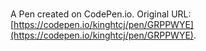 # 

A Pen created on CodePen.io. Original URL: [https://codepen.io/kinghtcj/pen/GRPPWYE](https://codepen.io/kinghtcj/pen/GRPPWYE).

